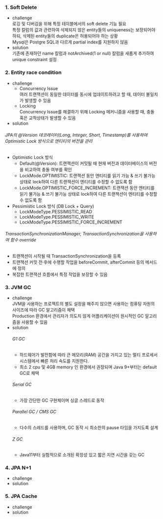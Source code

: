 ### 1. Soft Delete
- challenge <br>
 로깅 및 디버깅을 위해 특정 테이블에서의 soft delete 기능 필요 <br>
 특정 칼럼의 값과 관련하여 삭제되지 않은 entity들의 uniqueness는 보장되어야 하되, 삭제된 entity들의 duplicate은 허용되어야 하는 상황 <br>
 Mysql은 Postgre SQL과 다르게 partial index를 지원하지 않음 <br>
- solution <br>
 기존에 존재하던 name 칼럼과 notArchived(1 or null) 칼럼을 새롭게 추가하여 unique constraint 설정

### 2. Entity race condition
- challenge <br>
  - Concurrency Issue <br>
    여러 트랜잭션이 동일한 데이터를 동시에 업데이트하려고 할 때, 데이터 불일치가 발생할 수 있음
  - Locking <br>
     Concurrency Issue를 해결하기 위해 Locking 메커니즘을 사용할 때, 충돌 혹은 교착상태가 발생할 수 있음
- solution <br>
 ###### JPA의 @Version 데코레이터(Long, Integer, Short, Timestamp)를 사용하여 Optimistic Lock 방식으로 엔티티의 버전을 관리
  - Optimistic Lock 방식
    - Default(@Version): 트랜잭션이 커밋될 때 현재 버전과 데이터베이스의 버전을 비교하여 충돌 여부를 확인
    - LockMode.OPTIMISTIC: 트랜잭션 동안 엔티티를 읽기 가능 & 쓰기 불가능 상태로 lock하여 다른 트랜잭션이 엔티티를 수정할 수 없도록 함
    - LockMode.OPTIMISTIC_FORCE_INCREMENT: 트랜잭션 동안 엔티티를 읽기 불가능 & 쓰기 불가능 상태로 lock하여 다른 트랜잭션이 엔티티를 수정할 수 없도록 함
  - Pessimistic Lock 방식 (DB Lock + Query)
    - LockModeType.PESSIMISTIC_READ
    - LockModeType.PESSIMISTIC_WRITE
    - LockModeType.PESSIMISTIC_FORCE_INCREMENT
 ###### TransactionSynchronizationManager, TransactionSynchronization을 사용하여 함수 override
  - 트랜잭션이 시작될 때 TransactionSynchronization을 등록
  - 트랜잭션 커밋 전·후에 수행할 작업을 beforeCommit, afterCommit 등의 메서드에 정의
  - 복잡한 트랜잭션 흐름에서 특정 작업을 보장할 수 있음

### 3. JVM GC
- challenge <br>
 JVM을 사용하는 프로젝트의 별도 설정을 해주지 않으면 사용하는 컴퓨팅 자원의 사이즈에 따라 GC 알고리즘이 채택 <br>
 Production 환경에서 관리자가 의도치 않게 어플리케이션이 원시적인 GC 알고리즘을 사용할 수 있음
- solution <br>
  ###### G1 GC
  - 하드웨어가 발전함에 따라 큰 메모리(RAM) 공간을 가지고 있는 멀티 프로세서 시스템에서 빠른 처리 속도를 지원한다. <br>
  - 최소 2 cpu 및 4GB memory 인 환경에서 권장되며 Java 9+부터는 default GC로 채택 <br>
  ###### Serial GC
  - 가장 간단한 GC 구현체이며 싱글 스레드로 동작
  ###### Parallel GC / CMS GC
  - 다수의 스레드를 사용하며, GC 동작 시 최소한의 pause 타임을 가지도록 설계
  ###### Z GC
  -  Java11부터 실험적으로 소개된 확장성 있고 짧은 지연 시간을 갖는 GC

### 4. JPA N+1
- challenge <br>
- solution <br>

### 5. JPA Cache
- challenge <br>
- solution <br>
